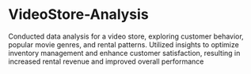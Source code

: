 # VideoStore-Analysis
Conducted data analysis for a video store, exploring customer behavior, popular movie genres, and rental patterns. Utilized insights to optimize inventory management and enhance customer satisfaction, resulting in increased rental revenue and improved overall performance
